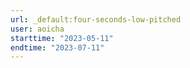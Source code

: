 ```yaml
---
url: _default:four-seconds-low-pitched
user: aoicha
starttime: "2023-05-11"
endtime: "2023-07-11"
---
```

<reserve />